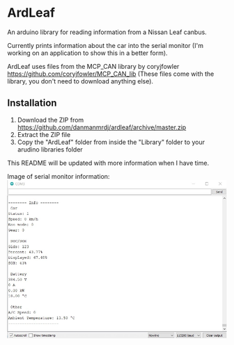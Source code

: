 # ArdLeaf
An arduino library for reading information from a Nissan Leaf canbus.

Currently prints information about the car into the serial monitor (I'm working on an application to show this in a better form).

ArdLeaf uses files from the MCP_CAN library by coryjfowler https://github.com/coryjfowler/MCP_CAN_lib 
(These files come with the library, you don't need to download anything else).

## Installation
1. Download the ZIP from https://github.com/danmanmrdj/ardleaf/archive/master.zip
2. Extract the ZIP file
3. Copy the "ArdLeaf" folder from inside the "Library" folder to your arudino libraries folder

This README will be updated with more information when I have time.

Image of serial monitor information:
![Information in serial monitor](Images/serial.jpg)